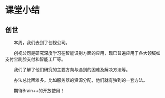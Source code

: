 # 课堂小结

## 创世

&emsp;&emsp;本周，我们去到了创视公司。

&emsp;&emsp;创视公司是研究深度学习在智能识别方面的应用，现已普遍应用于各大领域如支付宝刷脸支付和智能工厂等。

&emsp;&emsp;我们了解了他们研究的主要方向与遇到的困难及解决方法等。

&emsp;&emsp;办法总比困难多。比如服务器的资源分配，他们就有独到的一套方法。

&emsp;&emsp;期待Brain++的开放使用！